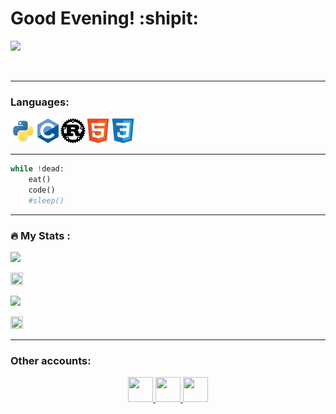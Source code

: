 # **Good Evening!** :shipit:


![](https://media4.giphy.com/media/NytMLKyiaIh6VH9SPm/giphy.gif?cid=ecf05e47md3i4axuh4co0tsxebncwx1h1bvyiqcx6f89ornf&ep=v1_gifs_search&rid=giphy.gif&ct=g)

<img src="https://komarev.com/ghpvc/?username=titanilham&style=flat-square&color=green" alt=""/>

---


### Languages:
<img src="https://raw.githubusercontent.com/devicons/devicon/1119b9f84c0290e0f0b38982099a2bd027a48bf1/icons/python/python-original.svg" width="40" height="40"/><img src="https://raw.githubusercontent.com/devicons/devicon/1119b9f84c0290e0f0b38982099a2bd027a48bf1/icons/c/c-original.svg" width="40" height="40"/><img src="https://raw.githubusercontent.com/devicons/devicon/1119b9f84c0290e0f0b38982099a2bd027a48bf1/icons/rust/rust-plain.svg" width="40" height="40"/><img src="https://raw.githubusercontent.com/devicons/devicon/1119b9f84c0290e0f0b38982099a2bd027a48bf1/icons/html5/html5-original.svg" width="40" height="40"/><img src="https://raw.githubusercontent.com/devicons/devicon/1119b9f84c0290e0f0b38982099a2bd027a48bf1/icons/css3/css3-original.svg" width="40" height="40"/>


---
```python
while !dead:
    eat()
    code()
    #sleep()

```
---



### :fire: My Stats :

![](https://github-readme-streak-stats.herokuapp.com/?user=titanilham&theme=dark#121212&background=000000)

<img src = "https://royalquest.info/images/c/c3/%D0%9F%D1%83%D1%81%D1%82%D0%BE%D0%B9.png" width="20" height="20" >

<p><img src="https://camo.githubusercontent.com/41923531fb3befbc56e85ac38dcb28f692ce993408f280e202001945fdaf820b/68747470733a2f2f636f756e742e6765746c6f6c692e636f6d2f6765742f40696365313030303f7468656d653d6d6f65626f6f7275"/></p>

<img src = "https://royalquest.info/images/c/c3/%D0%9F%D1%83%D1%81%D1%82%D0%BE%D0%B9.png" width="20" height="20" >

___


### Other accounts:


<center>
    <div id="badges">
  <a href="https://vk.com/aniime_guy" >
    <img src="https://img.icons8.com/?size=512&id=13977&format=png"width="40" height="40"/>
  </a>
  <a href="https://t.me/Ilham06">
    <img src="https://img.icons8.com/?size=512&id=63306&format=png"width="40" height="40"/>
  </a>
  <a href="https://www.youtube.com/channel/UC9m1N5x0OXWihGpR50Yk35g">
    <img src="https://img.icons8.com/?size=512&id=13983&format=png"width="40" height="40" />
  </a>
</div>
</center>


